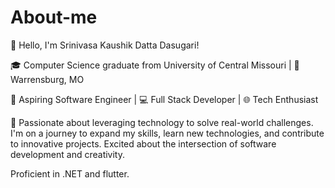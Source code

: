 # About-me

👋 Hello, I'm Srinivasa Kaushik Datta Dasugari!

🎓 Computer Science graduate from University of Central Missouri | 📍 Warrensburg, MO

🚀 Aspiring Software Engineer | 💻 Full Stack Developer | 🌐 Tech Enthusiast

🌟 Passionate about leveraging technology to solve real-world challenges. I'm on a journey to expand my skills, learn new technologies, and contribute to innovative projects. Excited about the intersection of software development and creativity.

Proficient in .NET and flutter.



